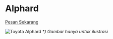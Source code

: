 # Alphard

<a class="mybutton" href="https://wa.me/6282137339589?text=id:Alphard%2bSupir%20">Pesan Sekarang</a>

![Toyota Alphard](/t_alphard.jpg)
_*) Gambar hanya untuk ilustrasi_
